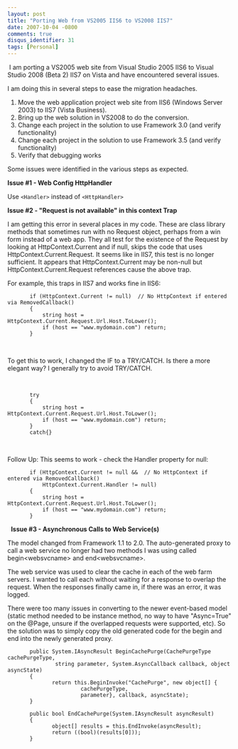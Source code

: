 ```yaml
---
layout: post
title: "Porting Web from VS2005 IIS6 to VS2008 IIS7"
date: 2007-10-04 -0800
comments: true
disqus_identifier: 31
tags: [Personal]
---
```

 I am porting a VS2005 web site from Visual Studio 2005 IIS6 to Visual
Studio 2008 (Beta 2) IIS7 on Vista and have encountered several issues.

I am doing this in several steps to ease the migration headaches.

1.  Move the web application project web site from IIS6 (Windows Server
    2003) to IIS7 (Vista Business).
2.  Bring up the web solution in VS2008 to do the conversion.
3.  Change each project in the solution to use Framework 3.0 (and verify
    functionality)
4.  Change each project in the solution to use Framework 3.5 (and verify
    functionality)
5.  Verify that debugging works

Some issues were identified in the various steps as expected.

**Issue \#1 - Web Config HttpHandler**

Use ``<Handler>`` instead of ``<HttpHandler>``

**Issue \#2 - "Request is not available" in this context Trap**

I am getting this error in several places in my code. These are class
library methods that sometimes run with no Request object, perhaps from
a win form instead of a web app. They all test for the existence of the
Request by looking at HttpContext.Current and if null, skips the code
that uses HttpContext.Current.Request. It seems like in IIS7, this test
is no longer sufficient. It appears that HttpContext.Current may be
non-null but HttpContext.Current.Request references cause the above
trap.

For example, this traps in IIS7 and works fine in IIS6:

```
       if (HttpContext.Current != null)  // No HttpContext if entered via RemovedCallback()
       {
           string host = HttpContext.Current.Request.Url.Host.ToLower();
           if (host == "www.mydomain.com") return;
       }
```
     

To get this to work, I changed the IF to a TRY/CATCH. Is there a more
elegant way? I generally try to avoid TRY/CATCH.

     
```
       try
       {
           string host = HttpContext.Current.Request.Url.Host.ToLower();
           if (host == "www.mydomain.com") return;
       }
       catch{}
```
 

Follow Up: This seems to work - check the Handler property for null:
```
       if (HttpContext.Current != null &&  // No HttpContext if entered via RemovedCallback()
           HttpContext.Current.Handler != null)
       {
           string host = HttpContext.Current.Request.Url.Host.ToLower();
           if (host == "www.mydomain.com") return;
       }
```
 
**Issue \#3 - Asynchronous Calls to Web Service(s)**

The model changed from Framework 1.1 to 2.0. The auto-generated proxy to
call a web service no longer had two methods I was using called
begin\<websvcname\> and end\<websvcname\>.

The web service was used to clear the cache in each of the web farm
servers. I wanted to call each without waiting for a response to overlap
the request. When the responses finally came in, if there was an error,
it was logged.

There were too many issues in converting to the newer event-based model
(static method needed to be instance method, no way to have "Async=True"
on the @Page, unsure if the overlapped requests were supported, etc). So
the solution was to simply copy the old generated code for the begin and
end into the newly generated proxy.
```
       public System.IAsyncResult BeginCachePurge(CachePurgeType cachePurgeType,
               string parameter, System.AsyncCallback callback, object asyncState)
       {
              return this.BeginInvoke("CachePurge", new object[] {
                       cachePurgeType,
                       parameter}, callback, asyncState);
       }
 
       public bool EndCachePurge(System.IAsyncResult asyncResult)
       {
              object[] results = this.EndInvoke(asyncResult);
              return ((bool)(results[0]));
       }
```
